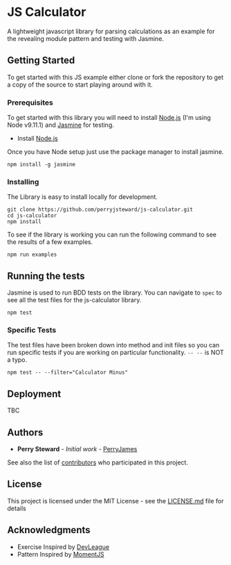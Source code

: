 # JS Calculator

A lightweight javascript library for parsing calculations as an example for the revealing module pattern and testing with Jasmine.

## Getting Started

To get started with this JS example either clone or fork the repository to get a copy of the source to start playing around with it.

### Prerequisites

To get started with this library you will need to install [Node.js](https://nodejs.org/en/) (I'm using Node v9.11.1) and [Jasmine](https://jasmine.github.io/) for testing.

* Install [Node.js](https://nodejs.org/en/)

Once you have Node setup just use the package manager to install jasmine.

```
npm install -g jasmine
```


### Installing

The Library is easy to install locally for development.

```
git clone https://github.com/perryjsteward/js-calculator.git
cd js-calculator
npm install
```

To see if the library is working you can run the following command to see the results of a few examples.

```
npm run examples
```

## Running the tests

Jasmine is used to run BDD tests on the library. You can navigate to `spec` to see all the test files for the js-calculator library.



```
npm test
```

### Specific Tests

The test files have been broken down into method and init files so you can run specific tests if you are working on particular functionality. `-- --` is NOT a typo.

```
npm test -- --filter="Calculator Minus"
```


## Deployment

TBC


## Authors

* **Perry Steward** - *Initial work* - [PerryJames](https://github.com/perryjsteward)

See also the list of [contributors](https://github.com/perryjsteward/js-calculator/graphs/contributors) who participated in this project.

## License

This project is licensed under the MIT License - see the [LICENSE.md](LICENSE.md) file for details

## Acknowledgments

* Exercise Inspired by [DevLeague](https://github.com/devleague/js-calculator)
* Pattern Inspired by [MomentJS](https://github.com/moment/moment/)
